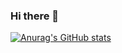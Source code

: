 ### Hi there 👋
[![Anurag's GitHub stats](https://readme-stats.jonas-bernard.dev/api?username=RuiAlvarenga&show_icons=true&theme=radical)](https://github.com/anuraghazra/github-readme-stats)
<!--
**RuiAlvarenga/RuiAlvarenga** is a ✨ _special_ ✨ repository because its `README.md` (this file) appears on your GitHub profile.

Here are some ideas to get you started:

- 🔭 I’m currently working on ...
- 🌱 I’m currently learning ...
- 👯 I’m looking to collaborate on ...
- 🤔 I’m looking for help with ...
- 💬 Ask me about ...
- 📫 How to reach me: ...
- 😄 Pronouns: ...
- ⚡ Fun fact: ...
-->
